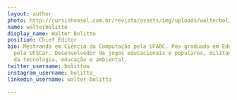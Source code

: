 ```yaml
---
layout: author
photo: http://cursinhoasol.com.br/revista/assets/img/uploads/walterbolitto.jpeg
name: walterbolitto
display_name: Walter Bolitto
position: Chief Editor
bio: Mestrando em Ciência da Computação pela UFABC. Pós-graduado em Educação e Tecnologia
  pela UFSCar. Desenvolvedor de jogos educacionais e populares, militante nas áreas
  da tecnologia, educação e ambiental.
twitter_username: bolittow
instagram_username: bolitto_
linkedin_username: walter-bolitto

---
```

